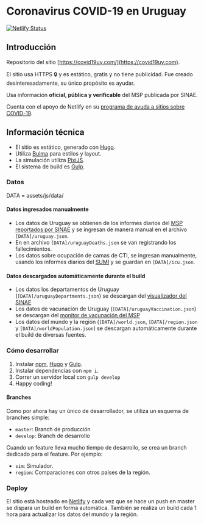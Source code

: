# Coronavirus COVID-19 en Uruguay

[![Netlify Status](https://api.netlify.com/api/v1/badges/c50f5a55-4199-4886-8eb9-971a690d145d/deploy-status)](https://app.netlify.com/sites/covid19uy/deploys)

## Introducción

Repositorio del sitio [https://covid19uy.com/](https://covid19uy.com).

El sitio usa HTTPS 🔒 y es estático, gratis y no tiene publicidad. Fue creado desinteresadamente, su único propósito es ayudar.

Usa información **oficial, pública y verificable** del MSP publicada por SINAE.

Cuenta con el apoyo de Netlify en su [programa de ayuda a sitios sobre COVID-19](https://www.netlify.com/blog/2020/03/22/coronavirus/covid-19-support/).

## Información técnica

* El sitio es estático, generado con [Hugo](https://gohugo.io).
* Utiliza [Bulma](https://bulma.io) para estilos y layout.
* La simulación utiliza [PixiJS](https://pixijs.download).
* El sistema de build es [Gulp](https://gulpjs.com).

### Datos

DATA = assets/js/data/

#### Datos ingresados manualmente

* Los datos de Uruguay se obtienen de los informes diarios del [MSP](https://www.gub.uy/ministerio-salud-publica/coronavirus) [reportados por SINAE](https://www.gub.uy/sistema-nacional-emergencias/comunicacion/comunicados/) y se ingresan de manera manual en el archivo `[DATA]/uruguay.json`.
* En en archivo `[DATA]/uruguayDeaths.json` se van registrando los fallecimientos.
* Los datos sobre ocupación de camas de CTI, se ingresan manualmente, usando los informes diarios del [SUMI](https://sumi.uy) y se guardan en `[DATA]/icu.json`.

#### Datos descargados automáticamente durante el build

* Los datos los departamentos de Uruguay (`[DATA]/uruguayDepartments.json`) se descargan del [visualizador del SINAE](https://www.gub.uy/sistema-nacional-emergencias/pagina-embebida/visualizador-casos-coronavirus-covid-19-uruguay) 
* Los datos de vacunación de Uruguay (`[DATA]/uruguayVaccination.json`) se descargan del [monitor de vacunación del MSP](https://monitor.uruguaysevacuna.gub.uy)
* Los datos del mundo y la región (`[DATA]/world.json`, `[DATA]/region.json` y `[DATA]/worldPopulation.json`) se descargan automáticamente durante el build de diversas fuentes.

### Cómo desarrollar

1. Instalar [npm](https://www.npmjs.com), [Hugo](https://gohugo.io) y [Gulp](https://gulpjs.com).
2. Instalar dependencias con `npm i`.
3. Correr un servidor local con `gulp develop`
4. Happy coding!

#### Branches

Como por ahora hay un único de desarrollador, se utiliza un esquema de branches simple:

* `master`: Branch de producción
* `develop`: Branch de desarrollo

Cuando un feature lleva mucho tiempo de desarrollo, se crea un branch dedicado para el feature. Por ejemplo:

* `sim`: Simulador.
* `region`: Comparaciones con otros países de la región.

### Deploy

El sitio está hosteado en [Netlify](http://netlify.com/) y cada vez que se hace un push en master se dispara un build en forma automática. También se realiza un build cada 1 hora para actualizar los datos del mundo y la región.
